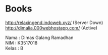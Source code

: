 # Books
http://relaxingend.indoweb.xyz/ (Server Down) http://dimalia.000webhostapp.com/ (Active)

Nama	: Dimas Galang Ramadhan<br>
NIM	: K3517018<br>
Kelas	: B<br><br>

